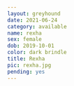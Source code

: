 ```yaml
---
layout: greyhound
date: 2021-06-24
category: available
name: rexha
sex: female
dob: 2019-10-01
color: dark brindle
title: Rexha
pic: rexha.jpg
pending: yes
---
```


